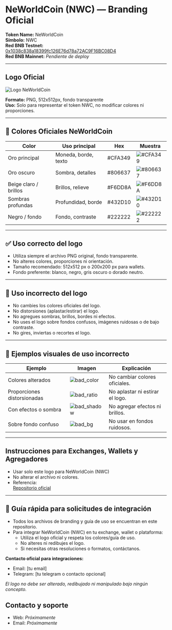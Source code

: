 # NeWorldCoin (NWC) — Branding Oficial

**Token Name:** NeWorldCoin  
**Símbolo:** NWC  
**Red BNB Testnet:**  
[0x1038c838a18399fc126E76d78a72AC9F16BC08D4](https://testnet.bscscan.com/address/0x1038c838a18399fc126E76d78a72AC9F16BC08D4)  
**Red BNB Mainnet:** _Pendiente de deploy_

---

## Logo Oficial

![Logo NeWorldCoin](./neworld_logo_(512x512).png)

**Formato:** PNG, 512x512px, fondo transparente  
**Uso:** Solo para representar el token NWC, no modificar colores ni proporciones.

---

## 🎨 Colores Oficiales NeWorldCoin

| Color                 | Uso principal          | Hex      | Muestra      |
|-----------------------|-----------------------|----------|--------------|
| Oro principal         | Moneda, borde, texto  | #CFA349  | ![#CFA349](https://via.placeholder.com/16/CFA349/000000?text=+) |
| Oro oscuro            | Sombra, detalles      | #806637  | ![#806637](https://via.placeholder.com/16/806637/000000?text=+) |
| Beige claro / brillos | Brillos, relieve      | #F6DD8A  | ![#F6DD8A](https://via.placeholder.com/16/F6DD8A/000000?text=+) |
| Sombras profundas     | Profundidad, borde    | #432D10  | ![#432D10](https://via.placeholder.com/16/432D10/000000?text=+) |
| Negro / fondo         | Fondo, contraste      | #222222  | ![#222222](https://via.placeholder.com/16/222222/000000?text=+) |

------

## ✅ Uso correcto del logo

- Utiliza siempre el archivo PNG original, fondo transparente.
- No alteres colores, proporciones ni orientación.
- Tamaño recomendado: 512x512 px o 200x200 px para wallets.
- Fondo preferente: blanco, negro, gris oscuro o dorado neutro.

---

## 🚫 Uso incorrecto del logo

- No cambies los colores oficiales del logo.
- No distorsiones (aplastar/estirar) el logo.
- No agregues sombras, brillos, bordes ni efectos.
- No uses el logo sobre fondos confusos, imágenes ruidosas o de bajo contraste.
- No gires, inviertas o recortes el logo.

---

## 🚫 Ejemplos visuales de uso incorrecto

| Ejemplo                   | Imagen                     | Explicación                        |
|---------------------------|----------------------------|------------------------------------|
| Colores alterados         | ![bad_color](bad_color.png)      | No cambiar colores oficiales.      |
| Proporciones distorsionadas | ![bad_ratio](bad_ratio.png)     | No aplastar ni estirar el logo.    |
| Con efectos o sombra      | ![bad_shadow](bad_shadow.png)    | No agregar efectos ni brillos.     |
| Sobre fondo confuso       | ![bad_bg](bad_bg.png)           | No usar en fondos ruidosos.        |

---


## Instrucciones para Exchanges, Wallets y Agregadores

- Usar solo este logo para NeWorldCoin (NWC)
- No alterar el archivo ni colores.
- Referencia:  
  [Repositorio oficial](https://github.com/NeWorldCoin/newworldcoin-assets)

------

## 🚀 Guía rápida para solicitudes de integración

- Todos los archivos de branding y guía de uso se encuentran en este repositorio.
- Para integrar NeWorldCoin (NWC) en tu exchange, wallet o plataforma:
  - Utiliza el logo oficial y respeta los colores/guía de uso.
  - No alteres ni redibujes el logo.
  - Si necesitas otras resoluciones o formatos, contáctanos.

**Contacto oficial para integraciones:**  
- Email: [tu email]  
- Telegram: [tu telegram o contacto opcional]  

_El logo no debe ser alterado, redibujado ni manipulado bajo ningún concepto._


## Contacto y soporte

- Web: _Próximamente_
- Email: _Próximamente_
